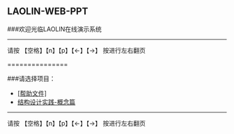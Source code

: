 

## LAOLIN-WEB-PPT
###欢迎光临LAOLIN在线演示系统
  

 * * * * * *
请按 【空格】【n】【p】【←】【→】 按进行左右翻页

===============

###请选择项目：

- <a href='./?ppt=data%2fppt-help.md'>[帮助文件]</a>
- <a href='./?ppt=data%2fppt-1.md'>结构设计实践-概念篇</a>

 * * * * * *
请按 【空格】【n】【p】【←】【→】 按进行左右翻页
